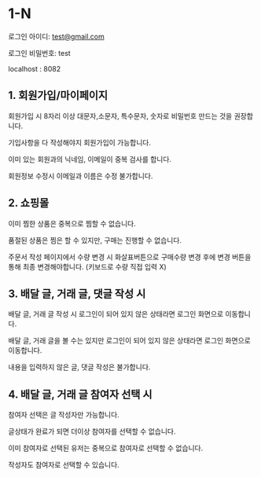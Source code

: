 # 1-N

로그인 아이디: test@gmail.com 

로그인 비밀번호: test

localhost : 8082


## 1. 회원가입/마이페이지
회원가입 시 8자리 이상 대문자,소문자, 특수문자, 숫자로 비밀번호 만드는 것을 권장합니다. 

기입사항을 다 작성해야지 회원가입이 가능합니다. 

이미 있는 회원과의 닉네임, 이메일이 중복 검사를 합니다.

회원정보 수정시 이메일과 이름은 수정 불가합니다.

## 2. 쇼핑몰
이미 찜한 상품은 중복으로 찜할 수 없습니다. 

품절된 상품은 찜은 할 수 있지만, 구매는 진행할 수 없습니다.

주문서 작성 페이지에서 수량 변경 시 화살표버튼으로 구매수량 변경 후에 변경 버튼을 통해 최종 변경해야합니다. (키보드로 수량 직접 입력 X)

## 3. 배달 글, 거래 글, 댓글 작성 시
배달 글, 거래 글 작성 시 로그인이 되어 있지 않은 상태라면 로그인 화면으로 이동합니다.

배달 글, 거래 글을 볼 수는 있지만 로그인이 되어 있지 않은 상태라면 로그인 화면으로 이동합니다.

내용을 입력하지 않은 글, 댓글 작성은 불가합니다.

## 4. 배달 글, 거래 글 참여자 선택 시
참여자 선택은 글 작성자만 가능합니다. 

글상태가 완료가 되면 더이상 참여자를 선택할 수 없습니다.

이미 참여자로 선택된 유저는 중복으로 참여자로 선택할 수 없습니다. 

작성자도 참여자로 선택할 수 있습니다. 
